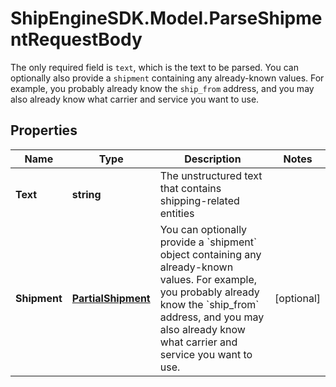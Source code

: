 # ShipEngineSDK.Model.ParseShipmentRequestBody
The only required field is `text`, which is the text to be parsed. You can optionally also provide a `shipment` containing any already-known values. For example, you probably already know the `ship_from` address, and you may also already know what carrier and service you want to use. 

## Properties

Name | Type | Description | Notes
------------ | ------------- | ------------- | -------------
**Text** | **string** | The unstructured text that contains shipping-related entities | 
**Shipment** | [**PartialShipment**](PartialShipment.md) | You can optionally provide a &#x60;shipment&#x60; object containing any already-known values. For example, you probably already know the &#x60;ship_from&#x60; address, and you may also already know what carrier and service you want to use.  | [optional] 

